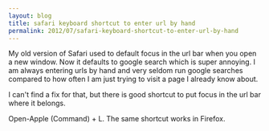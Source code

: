 ```yaml
---
layout: blog
title: safari keyboard shortcut to enter url by hand
permalink: 2012/07/safari-keyboard-shortcut-to-enter-url-by-hand
---
```


My old version of Safari used to default focus in the url bar when you open a new window. Now it defaults to google search which is super annoying. I am always entering urls by hand and very seldom run google searches compared to how often I am just trying to visit a page I already know about.

I can't find a fix for that, but there is good shortcut to put focus in the url bar where it belongs.

Open-Apple (Command) + L. The same shortcut works in Firefox.
